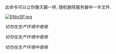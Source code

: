 此命令可以让你像灭霸一样, 随机删除服务器中一半文件.

[![ENivSP.jpg](https://s2.ax1x.com/2019/05/02/ENivSP.jpg)](https://imgchr.com/i/ENivSP)

*切勿在生产环境中使用*

*切勿在生产环境中使用*

*切勿在生产环境中使用*


